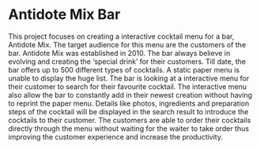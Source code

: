 # Antidote Mix Bar
This project focuses on creating a interactive cocktail menu for a bar, Antidote Mix. The target audience for this menu are the customers of the bar.
Antidote Mix was established in 2010. The bar always believe in evolving and creating the ‘special drink’ for their customers. Till date, the bar offers up to 500 different types of cocktails. A static paper menu is unable to display the huge list. 
The bar is looking at a interactive menu for their customer to search for their favourite cocktail. The interactive menu also allow the bar to constantly add in their newest creation without having to reprint the paper menu. 
Details like photos, ingredients and preparation steps of the cocktail will be displayed in the search result to introduce the cocktails to their customer.
The customers are able to order their cocktails directly through the menu without waiting for the waiter to take order thus improving the customer experience and increase the productivity. 
